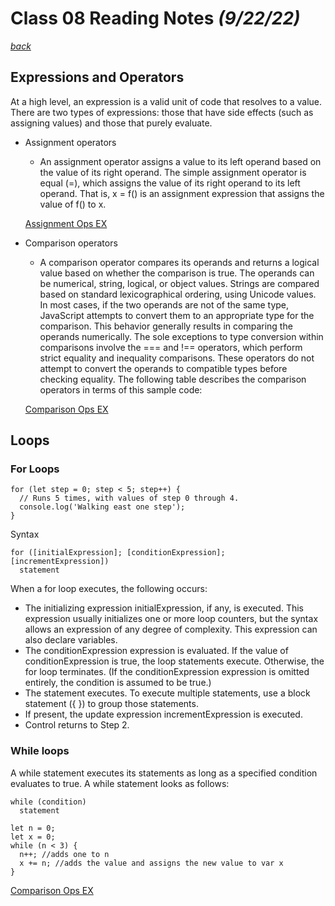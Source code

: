 # Class 08 Reading Notes *(9/22/22)*

[*back*](../README.md)

## Expressions and Operators

At a high level, an expression is a valid unit of code that resolves to a value. There are two types of expressions: those that have side effects (such as assigning values) and those that purely evaluate.

- Assignment operators
  - An assignment operator assigns a value to its left operand based on the value of its right operand. The simple assignment operator is equal (=), which assigns the value of its right operand to its left operand. That is, x = f() is an assignment expression that assigns the value of f() to x.

  [Assignment Ops EX](https://developer.mozilla.org/en-US/docs/Web/JavaScript/Guide/Expressions_and_Operators)

- Comparison operators
  - A comparison operator compares its operands and returns a logical value based on whether the comparison is true. The operands can be numerical, string, logical, or object values. Strings are compared based on standard lexicographical ordering, using Unicode values. In most cases, if the two operands are not of the same type, JavaScript attempts to convert them to an appropriate type for the comparison. This behavior generally results in comparing the operands numerically. The sole exceptions to type conversion within comparisons involve the === and !== operators, which perform strict equality and inequality comparisons. These operators do not attempt to convert the operands to compatible types before checking equality. The following table describes the comparison operators in terms of this sample code:

  [Comparison Ops EX](https://developer.mozilla.org/en-US/docs/Web/JavaScript/Guide/Expressions_and_Operators)

## Loops

### For Loops

``` JS
for (let step = 0; step < 5; step++) {
  // Runs 5 times, with values of step 0 through 4.
  console.log('Walking east one step');
}
```

Syntax

``` JS
for ([initialExpression]; [conditionExpression]; [incrementExpression])
  statement
```

When a for loop executes, the following occurs:

- The initializing expression initialExpression, if any, is executed. This expression usually initializes one or more loop counters, but the syntax allows an expression of any degree of complexity. This expression can also declare variables.
- The conditionExpression expression is evaluated. If the value of conditionExpression is true, the loop statements execute. Otherwise, the for loop terminates. (If the conditionExpression expression is omitted entirely, the condition is assumed to be true.)
- The statement executes. To execute multiple statements, use a block statement ({ }) to group those statements.
- If present, the update expression incrementExpression is executed.
- Control returns to Step 2.

### While loops

A while statement executes its statements as long as a specified condition evaluates to true. A while statement looks as follows:

``` JS
while (condition)
  statement
```

``` JS
let n = 0;
let x = 0;
while (n < 3) {
  n++; //adds one to n
  x += n; //adds the value and assigns the new value to var x
}
```

[Comparison Ops EX](https://developer.mozilla.org/en-US/docs/Web/JavaScript/Guide/Expressions_and_Operators)
